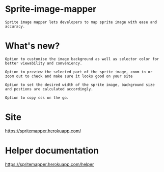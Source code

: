 # Sprite-image-mapper
    Sprite image mapper lets developers to map sprite image with ease and accuracy.

# What's new?
    Option to customise the image background as well as selector color for better viewability and conveniency.
  
    Option to preview the selected part of the sprite image, zoom in or zoom out to check and make sure it looks good on your site   
    
    Option to set the desired width of the sprite image, background size and postions are calculated accordingly.
    
    Option to copy css on the go.

# Site
   https://spritemapper.herokuapp.com/

# Helper documentation
   https://spritemapper.herokuapp.com/helper
  
